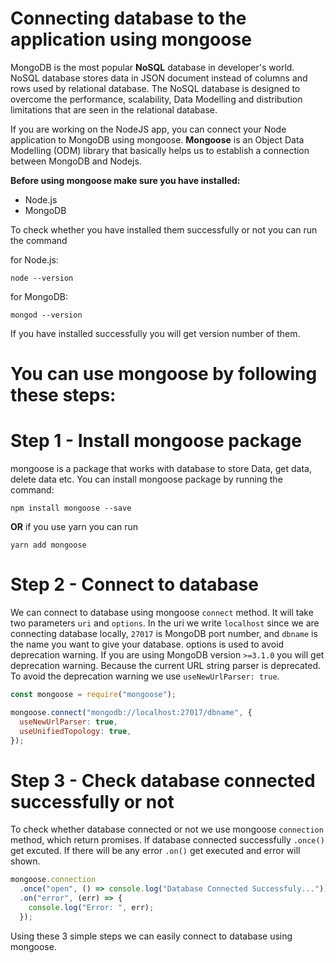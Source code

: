 # **Connecting database to the application using mongoose**

MongoDB is the most popular **NoSQL** database in developer's world. NoSQL database stores data in JSON document instead of columns and rows used by relational database. The NoSQL database is designed to overcome the performance, scalability, Data Modelling and distribution limitations that are seen in the relational database.

If you are working on the NodeJS app, you can connect your Node application to MongoDB using mongoose. **Mongoose** is an Object Data Modelling (ODM) library that basically helps us to establish a connection between MongoDB and Nodejs.

**Before using mongoose make sure you have installed:**

- Node.js
- MongoDB

To check whether you have installed them successfully or not you can run the command

for Node.js:

```
node --version
```

for MongoDB:

```
mongod --version
```

If you have installed successfully you will get version number of them.

# You can use mongoose by following these steps:

# **Step 1 -** Install mongoose package

mongoose is a package that works with database to store Data, get data, delete data etc. You can install mongoose package by running the command:

```
npm install mongoose --save
```

**OR** if you use yarn you can run

```
yarn add mongoose
```

# **Step 2 -** Connect to database

We can connect to database using mongoose `connect` method. It will take two parameters `uri` and `options`. In the uri we write `localhost` since we are connecting database locally, `27017` is MongoDB port number, and `dbname` is the name you want to give your database. options is used to avoid deprecation warning. If you are using MongoDB version `>=3.1.0` you will get deprecation warning. Because the current URL string parser is deprecated. To avoid the deprecation warning we use `useNewUrlParser: true`.

```javascript
const mongoose = require("mongoose");

mongoose.connect("mongodb://localhost:27017/dbname", {
  useNewUrlParser: true,
  useUnifiedTopology: true,
});
```

# **Step 3 -** Check database connected successfully or not

To check whether database connected or not we use mongoose `connection` method, which return promises. If database connected successfully `.once()` get excuted. If there will be any error `.on()` get executed and error will shown.

```javascript
mongoose.connection
  .once("open", () => console.log("Database Connected Successfuly..."))
  .on("error", (err) => {
    console.log("Error: ", err);
  });
```

Using these 3 simple steps we can easily connect to database using mongoose.

